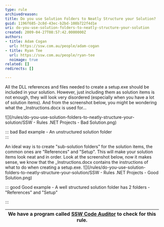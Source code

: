 ```yaml
---
type: rule
archivedreason: 
title: Do you use Solution Folders to Neatly Structure your Solution?
guid: 1196f685-2c8d-43ec-b2bd-108b722f4d1e
uri: do-you-use-solution-folders-to-neatly-structure-your-solution
created: 2009-04-27T08:57:42.0000000Z
authors:
- title: Adam Cogan
  url: https://ssw.com.au/people/adam-cogan
- title: Ryan Tee
  url: https://ssw.com.au/people/ryan-tee
  noimage: true
related: []
redirects: []

---
```


All the DLL references and files needed to create a setup.exe should be included in your solution. However, just including them as solution items is not enough, they will look very disordered (especially when you have a lot of solution items). And from the screenshot below, you might be wondering what the \_Instructions.docx is used for...   
<!--endintro-->
![](/rules/do-you-use-solution-folders-to-neatly-structure-your-solution/SSW - Rules .NET Projects - Bad Solution.png)

::: bad
Bad example - An unstructured solution folder  
:::

An ideal way is to create "sub-solution folders" for the solution items, the common ones are "References" and "Setup". This will make your solution items look neat and in order. Look at the screenshot below, now it makes sense, we know that the \_Instructions.docx contains the instructions of what to do when creating a setup.exe.
![](/rules/do-you-use-solution-folders-to-neatly-structure-your-solution/SSW - Rules .NET Projects - Good Solution.png)

::: good
Good example - A well structured solution folder has 2 folders - "References" and "Setup" 

:::


| We have a program called [SSW Code Auditor](http://www.ssw.com.au/ssw/CodeAuditor/Default.aspx) to check for this rule.  |
| --- |


